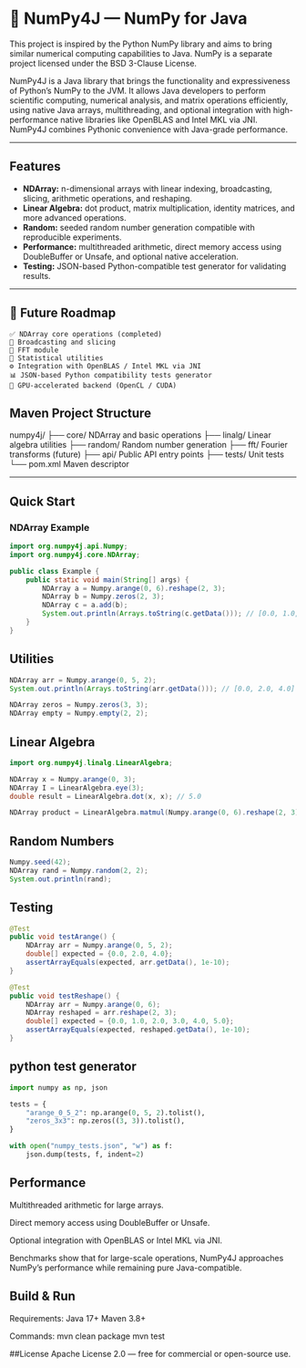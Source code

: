 # 🧮 NumPy4J — NumPy for Java
This project is inspired by the Python NumPy library and aims to bring similar numerical computing capabilities to Java.
NumPy is a separate project licensed under the BSD 3-Clause License.

NumPy4J is a Java library that brings the functionality and expressiveness of Python’s NumPy to the JVM.
It allows Java developers to perform scientific computing, numerical analysis,
and matrix operations efficiently, using native Java arrays, multithreading,
and optional integration with high-performance native libraries like OpenBLAS and Intel MKL via JNI.
NumPy4J combines Pythonic convenience with Java-grade performance.

---

## Features

- **NDArray:** n-dimensional arrays with linear indexing, broadcasting, slicing, arithmetic operations, and reshaping.
- **Linear Algebra:** dot product, matrix multiplication, identity matrices, and more advanced operations.
- **Random:** seeded random number generation compatible with reproducible experiments.
- **Performance:** multithreaded arithmetic, direct memory access using DoubleBuffer or Unsafe, and optional native acceleration.
- **Testing:** JSON-based Python-compatible test generator for validating results.

---

## 🧠 Future Roadmap
    ✅ NDArray core operations (completed)
    🔄 Broadcasting and slicing
    🧮 FFT module
    🧰 Statistical utilities
    ⚙️ Integration with OpenBLAS / Intel MKL via JNI
    📊 JSON-based Python compatibility tests generator
    🧬 GPU-accelerated backend (OpenCL / CUDA)

## Maven Project Structure

numpy4j/
├── core/ NDArray and basic operations
├── linalg/ Linear algebra utilities
├── random/ Random number generation
├── fft/ Fourier transforms (future)
├── api/ Public API entry points
├── tests/ Unit tests
└── pom.xml Maven descriptor


---

## Quick Start

### NDArray Example

```java
import org.numpy4j.api.Numpy;
import org.numpy4j.core.NDArray;

public class Example {
    public static void main(String[] args) {
        NDArray a = Numpy.arange(0, 6).reshape(2, 3);
        NDArray b = Numpy.zeros(2, 3);
        NDArray c = a.add(b);
        System.out.println(Arrays.toString(c.getData())); // [0.0, 1.0, 2.0, 3.0, 4.0, 5.0]
    }
}

```

## Utilities

```java
NDArray arr = Numpy.arange(0, 5, 2);
System.out.println(Arrays.toString(arr.getData())); // [0.0, 2.0, 4.0]

NDArray zeros = Numpy.zeros(3, 3);
NDArray empty = Numpy.empty(2, 2);
```

## Linear Algebra

```java
import org.numpy4j.linalg.LinearAlgebra;

NDArray x = Numpy.arange(0, 3);
NDArray I = LinearAlgebra.eye(3);
double result = LinearAlgebra.dot(x, x); // 5.0

NDArray product = LinearAlgebra.matmul(Numpy.arange(0, 6).reshape(2, 3), I);
```

## Random Numbers

```java
Numpy.seed(42);
NDArray rand = Numpy.random(2, 2);
System.out.println(rand);
```
## Testing

```java
@Test
public void testArange() {
    NDArray arr = Numpy.arange(0, 5, 2);
    double[] expected = {0.0, 2.0, 4.0};
    assertArrayEquals(expected, arr.getData(), 1e-10);
}

@Test
public void testReshape() {
    NDArray arr = Numpy.arange(0, 6);
    NDArray reshaped = arr.reshape(2, 3);
    double[] expected = {0.0, 1.0, 2.0, 3.0, 4.0, 5.0};
    assertArrayEquals(expected, reshaped.getData(), 1e-10);
}
```

## python test generator
```python
import numpy as np, json

tests = {
    "arange_0_5_2": np.arange(0, 5, 2).tolist(),
    "zeros_3x3": np.zeros((3, 3)).tolist(),
}

with open("numpy_tests.json", "w") as f:
    json.dump(tests, f, indent=2)
```

## Performance

Multithreaded arithmetic for large arrays.

Direct memory access using DoubleBuffer or Unsafe.

Optional integration with OpenBLAS or Intel MKL via JNI.

Benchmarks show that for large-scale operations, NumPy4J approaches NumPy’s performance
while remaining pure Java-compatible.

## Build & Run

Requirements:
Java 17+
Maven 3.8+

Commands:
mvn clean package
mvn test

##License
Apache License 2.0 — free for commercial or open-source use.

